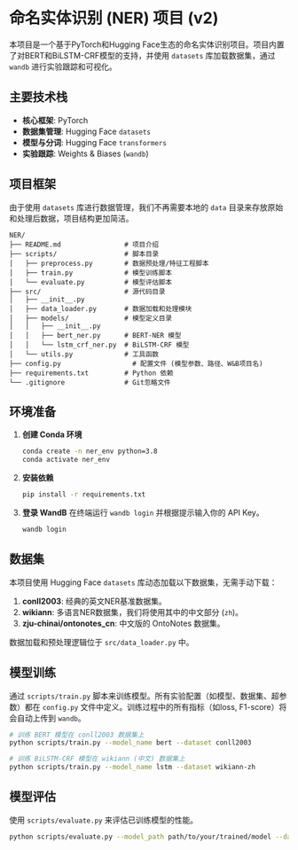 # 命名实体识别 (NER) 项目 (v2)

本项目是一个基于PyTorch和Hugging Face生态的命名实体识别项目。项目内置了对BERT和BiLSTM-CRF模型的支持，并使用 `datasets` 库加载数据集，通过 `wandb` 进行实验跟踪和可视化。

## 主要技术栈
- **核心框架**: PyTorch
- **数据集管理**: Hugging Face `datasets`
- **模型与分词**: Hugging Face `transformers`
- **实验跟踪**: Weights & Biases (`wandb`)

## 项目框架

由于使用 `datasets` 库进行数据管理，我们不再需要本地的 `data` 目录来存放原始和处理后数据，项目结构更加简洁。

```
NER/
├── README.md                # 项目介绍
├── scripts/                 # 脚本目录
│   ├── preprocess.py        # 数据预处理/特征工程脚本
│   ├── train.py             # 模型训练脚本
│   └── evaluate.py          # 模型评估脚本
├── src/                     # 源代码目录
│   ├── __init__.py
│   ├── data_loader.py       # 数据加载和处理模块
│   ├── models/              # 模型定义目录
│   │   ├── __init__.py
│   │   ├── bert_ner.py      # BERT-NER 模型
│   │   └── lstm_crf_ner.py  # BiLSTM-CRF 模型
│   └── utils.py             # 工具函数
├── config.py                  # 配置文件 (模型参数、路径、W&B项目名)
├── requirements.txt         # Python 依赖
└── .gitignore               # Git忽略文件
```

## 环境准备

1.  **创建 Conda 环境**
    ```bash
    conda create -n ner_env python=3.8
    conda activate ner_env
    ```

2.  **安装依赖**
    ```bash
    pip install -r requirements.txt
    ```

3.  **登录 WandB**
    在终端运行 `wandb login` 并根据提示输入你的 API Key。
    ```bash
    wandb login
    ```

## 数据集

本项目使用 Hugging Face `datasets` 库动态加载以下数据集，无需手动下载：
1.  **conll2003**: 经典的英文NER基准数据集。
2.  **wikiann**: 多语言NER数据集，我们将使用其中的中文部分 (`zh`)。
3.  **zju-chinai/ontonotes_cn**: 中文版的 OntoNotes 数据集。

数据加载和预处理逻辑位于 `src/data_loader.py` 中。

## 模型训练

通过 `scripts/train.py` 脚本来训练模型。所有实验配置（如模型、数据集、超参数）都在 `config.py` 文件中定义。训练过程中的所有指标（如loss, F1-score）将会自动上传到 `wandb`。

```bash
# 训练 BERT 模型在 conll2003 数据集上
python scripts/train.py --model_name bert --dataset conll2003

# 训练 BiLSTM-CRF 模型在 wikiann (中文) 数据集上
python scripts/train.py --model_name lstm --dataset wikiann-zh
```

## 模型评估

使用 `scripts/evaluate.py` 来评估已训练模型的性能。

```bash
python scripts/evaluate.py --model_path path/to/your/trained/model --dataset conll2003
```
